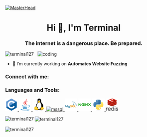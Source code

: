 [![MasterHead](https://hellofuture.orange.com/app/uploads/2021/04/home-HF_GA-1920x1080-CYBERSECU.gif)](https://Terminal127.io)
<h1 align="center">Hi 👋, I'm Terminal</h1>
<h3 align="center">The internet is a dangerous place. Be prepared.</h3>

<img align="right" alt="coding" width="400" src="https://www.gifcen.com/wp-content/uploads/2023/07/hacker-gif-8.gif">
<p align="left"> <img src="https://komarev.com/ghpvc/?username=terminal127&label=Profile%20views&color=0e75b6&style=flat" alt="terminal127" /> </p>

- 🔭 I’m currently working on **Automates Website Fuzzing**

<h3 align="left">Connect with me:</h3>
<p align="left">
</p>

<h3 align="left">Languages and Tools:</h3>
<p align="left"> <a href="https://www.cprogramming.com/" target="_blank" rel="noreferrer"> <img src="https://raw.githubusercontent.com/devicons/devicon/master/icons/c/c-original.svg" alt="c" width="40" height="40"/> </a> <a href="https://www.java.com" target="_blank" rel="noreferrer"> <img src="https://raw.githubusercontent.com/devicons/devicon/master/icons/java/java-original.svg" alt="java" width="40" height="40"/> </a> <a href="https://www.linux.org/" target="_blank" rel="noreferrer"> <img src="https://raw.githubusercontent.com/devicons/devicon/master/icons/linux/linux-original.svg" alt="linux" width="40" height="40"/> </a> <a href="https://www.microsoft.com/en-us/sql-server" target="_blank" rel="noreferrer"> <img src="https://www.svgrepo.com/show/303229/microsoft-sql-server-logo.svg" alt="mssql" width="40" height="40"/> </a> <a href="https://www.mysql.com/" target="_blank" rel="noreferrer"> <img src="https://raw.githubusercontent.com/devicons/devicon/master/icons/mysql/mysql-original-wordmark.svg" alt="mysql" width="40" height="40"/> </a> <a href="https://www.nginx.com" target="_blank" rel="noreferrer"> <img src="https://raw.githubusercontent.com/devicons/devicon/master/icons/nginx/nginx-original.svg" alt="nginx" width="40" height="40"/> </a> <a href="https://www.python.org" target="_blank" rel="noreferrer"> <img src="https://raw.githubusercontent.com/devicons/devicon/master/icons/python/python-original.svg" alt="python" width="40" height="40"/> </a> <a href="https://redis.io" target="_blank" rel="noreferrer"> <img src="https://raw.githubusercontent.com/devicons/devicon/master/icons/redis/redis-original-wordmark.svg" alt="redis" width="40" height="40"/> </a> </p>

<p><img align="left" src="https://github-readme-stats.vercel.app/api/top-langs?username=terminal127&show_icons=true&locale=en&layout=compact" alt="terminal127" /></p>

<p>&nbsp;<img align="center" src="https://github-readme-stats.vercel.app/api?username=terminal127&show_icons=true&locale=en" alt="terminal127" /></p>

<p><img align="center" src="https://github-readme-streak-stats.herokuapp.com/?user=terminal127&" alt="terminal127" /></p>

